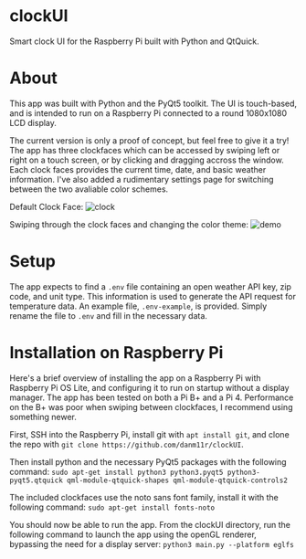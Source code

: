 # clockUI
Smart clock UI for the Raspberry Pi built with Python and QtQuick.

# About 
This app was built with Python and the PyQt5 toolkit. The UI is touch-based, and is intended to run on a Raspberry Pi connected to a round 1080x1080 LCD display. 

The current version is only a proof of concept, but feel free to give it a try! The app has three clockfaces which can be accessed by swiping left or right on a touch screen, or by clicking and dragging accross the window. Each clock faces provides the current time, date, and basic weather information. I've also added a rudimentary settings page for switching between the two avaliable color schemes. 

Default Clock Face:
![clock](https://github.com/danm11r/clockUI/assets/148667664/d13ea8b6-3d19-4069-945c-f067455f6c32)

Swiping through the clock faces and changing the color theme:
![demo](https://github.com/danm11r/clockUI/assets/148667664/12a5754c-a3d8-415b-acb9-a50d10c60e34)

# Setup 
The app expects to find a `.env` file containing an open weather API key, zip code, and unit type. This information is used to generate the API request for temperature data. An example file, `.env-example`, is provided. Simply rename the file to `.env` and fill in the necessary data.

# Installation on Raspberry Pi 
Here's a brief overview of installing the app on a Raspberry Pi with Raspberry Pi OS Lite, and configuring it to run on startup without a display manager. The app has been tested on both a Pi B+ and a Pi 4. Performance on the B+ was poor when swiping between clockfaces, I recommend using something newer. 

First, SSH into the Raspberry Pi, install git with `apt install git`, and clone the repo with `git clone https://github.com/danm11r/clockUI`. 

Then install python and the necessary PyQt5 packages with the following command:
`sudo apt-get install python3 python3.pyqt5 python3-pyqt5.qtquick qml-module-qtquick-shapes qml-module-qtquick-controls2`

The included clockfaces use the noto sans font family, install it with the following command: `sudo apt-get install fonts-noto`

You should now be able to run the app. From the clockUI directory, run the following command to launch the app using the openGL renderer, bypassing the need for a display server: `python3 main.py --platform eglfs`
 











